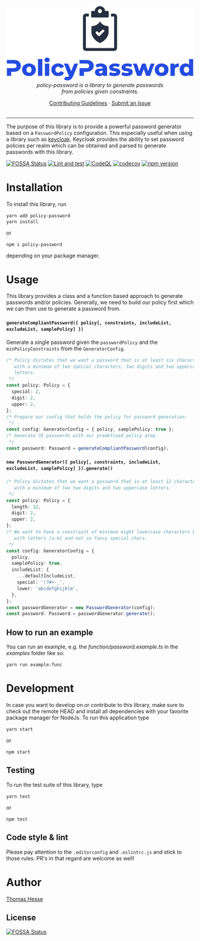 <p align="center">
  <img src="assets/logo_top_bg.png" alt="PolicyPassword"/>
  <br>
  <i>policy-password is a library to generate passwords<br/>from policies given constraints.</i>
  <br>
</p>

<p align="center">
  <a href="CONTRIBUTING.md">Contributing Guidelines</a>
  ·
  <a href="https://github.com/tahesse/policy-password/issues">Submit an Issue</a>
  <br>
  <br>
</p>

<hr/>

The purpose of this library is to provide a powerful password generator based on a `PasswordPolicy` configuration.
This especially useful when using a library such as [keycloak](https://github.com/keycloak/keycloak-nodejs-admin-client). 
Keycloak provides the ability to set password policies per realm which can be obtained and parsed to generate passwords with this library.
<br/>

[comment]: <> (This library can also be used to generate random various `PasswordPolicy` of different quality levels.)

[![FOSSA Status](https://app.fossa.com/api/projects/git%2Bgithub.com%2Ftahesse%2Fbetapassword.svg?type=shield)](https://app.fossa.com/projects/git%2Bgithub.com%2Ftahesse%2Fbetapassword?ref=badge_shield)
[![Lint and test](https://github.com/tahesse/policy-password/actions/workflows/lint-and-test.yml/badge.svg)](https://github.com/tahesse/policy-password/actions/workflows/lint-and-test.yml)
[![CodeQL](https://github.com/tahesse/policy-password/actions/workflows/codeql-analysis.yml/badge.svg)](https://github.com/tahesse/policy-password/actions/workflows/codeql-analysis.yml)
[![codecov](https://codecov.io/gh/tahesse/policy-password/branch/main/graph/badge.svg?token=XgxgmeWzNo)](https://codecov.io/gh/tahesse/policy-password)
[![npm version](https://badge.fury.io/js/policy-password.svg)](https://badge.fury.io/js/policy-password)

# Installation

To install this library, run

    yarn add policy-password
    yarn install

or

    npm i policy-password

depending on your package manager.

# Usage
This library provides a class and a function based approach to generate passwords and/or policies. Generally, we need to build our policy first which we can then use to generate a password from.

#### `generateCompliantPassword({ policy[, constraints, includeList, excludeList, samplePolicy] })`
Generate a single password given the `passwordPolicy` and the `minPolicyConstraints` from the `GeneratorConfig`.

```typescript
/* Policy dictates that we want a password that is at least six characters long
   with a minimum of two special characters, two digits and two uppercase
   letters.
 */
const policy: Policy = {
  special: 2,
  digit: 2,
  upper: 2,
};
/* Prepare our config that holds the policy for password generation.
 */
const config: GeneratorConfig = { policy, samplePolicy: true };
/* Generate 35 passwords with our predefined policy atop.
 */
const password: Password = generateCompliantPassword(config);
```

#### `new PasswordGenerator({ policy[, constraints, includeList, excludeList, samplePolicy] }).generate()`

```typescript
/* Policy dictates that we want a password that is at least 12 characters long
   with a minimum of two two digits and two uppercase letters.
 */
const policy: Policy = {
  length: 12,
  digit: 2,
  upper: 2,
};
/* We want to have a constraint of minimum eight lowercase characters but only
   with letters [a-m] and not so fancy special chars.
 */
const config: GeneratorConfig = {
  policy,
  samplePolicy: true,
  includeList: {
    ...defaultIncludeList,
    special: '!?#+-_',
    lower: 'abcdefghijklm',
  },
};
const passwordGenerator = new PasswordGenerator(config);
const password: Password = passwordGenerator.generate();
```

## How to run an example
You can run an example, e.g. the _function/password.example.ts_ in the _examples_ folder like so:

    yarn run example:func

# Development
In case you want to develop on or contribute to this library, make sure to check out the remote HEAD and install all dependencies with your favorite package manager for NodeJs.
To run this application type

    yarn start

or

    npm start

## Testing
To run the test suite of this library, type

    yarn test

or

    npm test

## Code style \& lint
Please pay attention to the `.editorconfig` and `.eslintrc.js` and stick to those rules. PR's in that regard are welcome as well!

# Author
[Thomas Hesse](https://thomas-hesse.eu)


## License
[![FOSSA Status](https://app.fossa.com/api/projects/git%2Bgithub.com%2Ftahesse%2Fbetapassword.svg?type=large)](https://app.fossa.com/projects/git%2Bgithub.com%2Ftahesse%2Fbetapassword?ref=badge_large)
